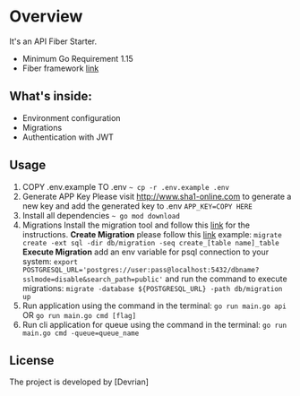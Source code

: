 # Overview
It's an API Fiber Starter.
- Minimum Go Requirement 1.15
- Fiber framework [link](https://gofiber.io)

## What's inside:
- Environment configuration
- Migrations
- Authentication with JWT

## Usage
1. COPY .env.example TO .env
    ``` ~ cp -r .env.example .env ```
2. Generate APP Key
    Please visit http://www.sha1-online.com to generate a new key and add the generated key to .env
    ``` APP_KEY=COPY HERE ```
3. Install all dependencies
    ```~ go mod download```
4. Migrations
    Install the migration tool and follow this [link](https://github.com/golang-migrate/migrate/blob/master/cmd/migrate/README.md) for the instructions.
    **Create Migration**
    please follow this [link](https://github.com/golang-migrate/migrate/blob/master/database/postgres/TUTORIAL.md)
    example: 
    ``` migrate create -ext sql -dir db/migration -seq create_[table name]_table ```
    **Execute Migration**
    add an env variable for psql connection to your system:
    ```export POSTGRESQL_URL='postgres://user:pass@localhost:5432/dbname?sslmode=disable&search_path=public'```
    and run the command to execute migrations:
    ``` migrate -database ${POSTGRESQL_URL} -path db/migration up ```
5. Run application using the command in the terminal:
    `go run main.go api` OR `go run main.go cmd [flag]` 
6. Run cli application for queue using the command in the terminal:
    `go run main.go cmd -queue=queue_name` 

## License
The project is developed by [Devrian]
